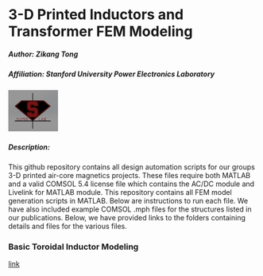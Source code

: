 # 3-D Printed Inductors and Transformer FEM Modeling

##### Author: Zikang Tong
##### Affiliation: Stanford University Power Electronics Laboratory
<img src = "images/superlablogo1.png" width = "100">

##### Description:
This github repository contains all design automation scripts for our groups 3-D printed air-core magnetics projects. These files require both MATLAB and a valid COMSOL 5.4 license file which contains the AC/DC module and Livelink for MATLAB module. This repository contains all FEM model generation scripts in MATLAB. Below are instructions to run each file. We have also included example COMSOL .mph files for the structures listed in our publications. Below, we have provided links to the folders containing details and files for the various files. 


### Basic Toroidal Inductor Modeling
[link](Toroidal%20Inductor/)
